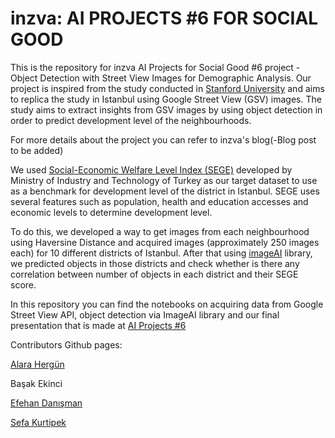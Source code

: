 # inzva: AI PROJECTS #6 FOR SOCIAL GOOD

This is the repository for inzva AI Projects for Social Good #6 project - Object Detection with Street View Images for Demographic Analysis. Our project is inspired from the study conducted in [Stanford University](https://news.stanford.edu/2017/11/28/neighborhoods-cars-indicate-political-leanings/) and aims to replica the study in Istanbul using Google Street View (GSV) images. The study aims to extract insights from GSV images by using object detection in order to predict development level of the neighbourhoods.

For more details about the project you can refer to inzva's blog(-Blog post to be added)

We used [Social-Economic Welfare Level Index (SEGE)](https://kisi.deu.edu.tr/yunusemre.ozer/lce_sege-2017.pdf) developed by Ministry of Industry and Technology of Turkey as our target dataset to use as a benchmark for development level of the district in Istanbul.  SEGE uses several features such as population, health and education accesses and economic levels to determine development level.

To do this, we developed a way to get images from each neighbourhood using Haversine Distance and acquired images (approximately 250 images each) for 10 different districts of Istanbul. After that using [imageAI](https://github.com/OlafenwaMoses/ImageAI/tree/master/imageai/Detection) library, we predicted objects in those districts and check whether is there any correlation between number of objects in each district and their SEGE score.

In this repository you can find the notebooks on acquiring data from Google Street View API, object detection via ImageAI library and our final presentation that is made at [AI Projects #6](https://inzva.com/2021/ai/projects/ai-project-group-6-social-good)

Contributors Github pages:

[Alara Hergün](https://github.com/alarahergun)

Başak Ekinci

[Efehan Danışman](https://github.com/efehandanisman)

[Sefa Kurtipek](https://github.com/sefakurtipek)
